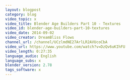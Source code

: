 ```yaml
---
layout: blogpost
category: blog
video_topic: x
video_title: Blender Age Builders Part 10 - Textures
video_id: blender-age-builders-part-10-textures
video_date: 2014-09-02
video_creator: DreamBliss Flows
channel_url: /channel/UCzlmdNE27ArlLR2AVUcoCbA
video_url: https://www.youtube.com/watch?v=DzQv6uKIhFU
video_length: 0:27:35
language_audio: English
language_subs: x
blender_version: 2.78
tags_software: x
---
```

